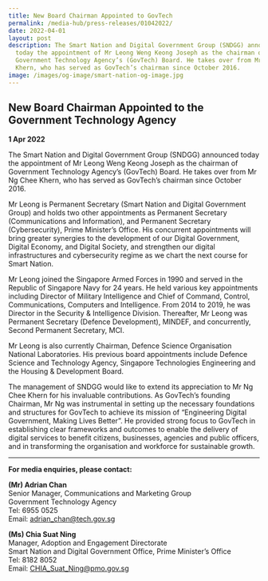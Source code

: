 ```yaml
---
title: New Board Chairman Appointed to GovTech
permalink: /media-hub/press-releases/01042022/
date: 2022-04-01
layout: post
description: The Smart Nation and Digital Government Group (SNDGG) announced
  today the appointment of Mr Leong Weng Keong Joseph as the chairman of
  Government Technology Agency’s (GovTech) Board. He takes over from Mr Ng Chee
  Khern, who has served as GovTech’s chairman since October 2016.
image: /images/og-image/smart-nation-og-image.jpg
---
```

## New Board Chairman Appointed to the Government Technology Agency

**1 Apr 2022**

The Smart Nation and Digital Government Group (SNDGG) announced today the appointment of Mr Leong Weng Keong Joseph as the chairman of Government Technology Agency’s (GovTech) Board. He takes over from Mr Ng Chee Khern, who has served as GovTech’s chairman since October 2016.

Mr Leong is Permanent Secretary (Smart Nation and Digital Government Group) and holds two other appointments as Permanent Secretary (Communications and Information), and Permanent Secretary (Cybersecurity), Prime Minister’s Office. His concurrent appointments will bring greater synergies to the development of our Digital Government, Digital Economy, and Digital Society, and strengthen our digital infrastructures and cybersecurity regime as we chart the next course for Smart Nation.

Mr Leong joined the Singapore Armed Forces in 1990 and served in the Republic of Singapore Navy for 24 years. He held various key appointments including Director of Military Intelligence and Chief of Command, Control, Communications, Computers and Intelligence. From 2014 to 2019, he was Director in the Security & Intelligence Division. Thereafter, Mr Leong was Permanent Secretary (Defence Development), MINDEF, and concurrently, Second Permanent Secretary, MCI. 

Mr Leong is also currently Chairman, Defence Science Organisation National Laboratories. His previous board appointments include Defence Science and Technology Agency, Singapore Technologies Engineering and the Housing & Development Board.    

The management of SNDGG would like to extend its appreciation to Mr Ng Chee Khern for his invaluable contributions. As GovTech’s founding Chairman, Mr Ng was instrumental in setting up the necessary foundations and structures for GovTech to achieve its mission of “Engineering Digital Government, Making Lives Better”. He provided strong focus to GovTech in establishing clear frameworks and outcomes to enable the delivery of digital services to benefit citizens, businesses, agencies and public officers, and in transforming the organisation and workforce for sustainable growth.

_______

**For media enquiries, please contact:**

**(Mr) Adrian Chan**<br>
Senior Manager, Communications and Marketing Group<br>
Government Technology Agency <br>
Tel: 6955 0525 <br>
Email: [adrian_chan@tech.gov.sg](mailto:adrian_chan@tech.gov.sg)

**(Ms) Chia Suat Ning**<br>
Manager, Adoption and Engagement Directorate<br>
Smart Nation and Digital Government Office, Prime Minister’s Office<br>
Tel: 8182 8052<br>
Email: [CHIA_Suat_Ning@pmo.gov.sg](mailto:CHIA_Suat_Ning@pmo.gov.sg)